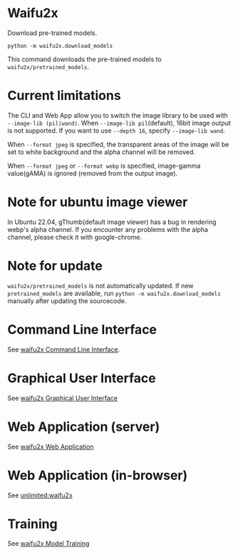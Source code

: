 # Waifu2x

Download pre-trained models.
```
python -m waifu2x.download_models
```
This command downloads the pre-trained models to `waifu2x/pretrained_models`.

# Current limitations

The CLI and Web App allow you to switch the image library to be used with `--image-lib (pil|wand)`. When `--image-lib pil`(default), 16bit image output is not supported. If you want to use `--depth 16`, specify `--image-lib wand`.

When `--format jpeg` is specified, the transparent areas of the image will be set to white background and the alpha channel will be removed.

When `--format jpeg` or `--format webp` is specified, image-gamma value(gAMA) is ignored (removed from the output image).

# Note for ubuntu image viewer

In Ubuntu 22.04, gThumb(default image viewer) has a bug in rendering webp's alpha channel. If you encounter any problems with the alpha channel, please check it with google-chrome.

# Note for update

`waifu2x/pretrained_models` is not automatically updated.
If new `pretrained_models` are available, run `python -m waifu2x.download_models` manually after updating the sourcecode.

# Command Line Interface

See [waifu2x Command Line Interface](docs/cli.md).

# Graphical User Interface

See [waifu2x Graphical User Interface](docs/gui.md)

# Web Application (server)

See [waifu2x Web Application](docs/web.md)

# Web Application (in-browser)

See [unlimited:waifu2x](unlimited_waifu2x/README.md)

# Training

See [waifu2x Model Training](docs/training.md)

